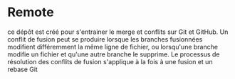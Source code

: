 # Remote
ce dépôt est créé pour s'entrainer le merge et conflits sur Git et GitHub.
Un conflit de fusion peut se produire lorsque les branches fusionnées modifient différemment la même ligne de fichier, ou lorsqu'une branche modifie un fichier et qu'une autre branche le supprime. 
Le processus de résolution des conflits de fusion s'applique à la fois à une fusion et un rebase Git
